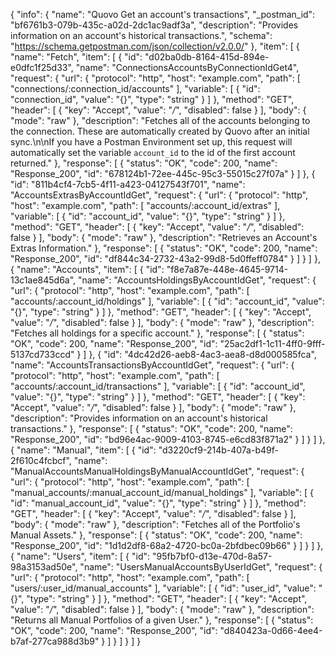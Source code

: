 {
  "info": {
    "name": "Quovo Get an account's transactions",
    "_postman_id": "bf6761b3-079b-435c-a02d-2dc1ac9adf3a",
    "description": "Provides information on an account's historical transactions.",
    "schema": "https://schema.getpostman.com/json/collection/v2.0.0/"
  },
  "item": [
    {
      "name": "Fetch",
      "item": [
        {
          "id": "d02ba0db-8164-415d-894e-e0dfc1f25d33",
          "name": "ConnectionsAccountsByConnectionIdGet4",
          "request": {
            "url": {
              "protocol": "http",
              "host": "example.com",
              "path": [
                "connections/:connection_id/accounts"
              ],
              "variable": [
                {
                  "id": "connection_id",
                  "value": "{}",
                  "type": "string"
                }
              ]
            },
            "method": "GET",
            "header": [
              {
                "key": "Accept",
                "value": "*/*",
                "disabled": false
              }
            ],
            "body": {
              "mode": "raw"
            },
            "description": "Fetches all of the accounts belonging to the connection. These are automatically created by Quovo after an initial sync.\n\nIf you have a Postman Environment set up, this request will automatically set the variable `account_id` to the id of the first account returned."
          },
          "response": [
            {
              "status": "OK",
              "code": 200,
              "name": "Response_200",
              "id": "678124b1-72ee-445c-95c3-55015c27f07a"
            }
          ]
        },
        {
          "id": "811b4cf4-7cb5-4f11-a423-04127543f701",
          "name": "AccountsExtrasByAccountIdGet",
          "request": {
            "url": {
              "protocol": "http",
              "host": "example.com",
              "path": [
                "accounts/:account_id/extras"
              ],
              "variable": [
                {
                  "id": "account_id",
                  "value": "{}",
                  "type": "string"
                }
              ]
            },
            "method": "GET",
            "header": [
              {
                "key": "Accept",
                "value": "*/*",
                "disabled": false
              }
            ],
            "body": {
              "mode": "raw"
            },
            "description": "Retrieves an Account's Extras Information."
          },
          "response": [
            {
              "status": "OK",
              "code": 200,
              "name": "Response_200",
              "id": "df844c34-2732-43a2-99d8-5d0ffeff0784"
            }
          ]
        }
      ]
    },
    {
      "name": "Accounts",
      "item": [
        {
          "id": "f8e7a87e-448e-4645-9714-13c1ae845d6a",
          "name": "AccountsHoldingsByAccountIdGet",
          "request": {
            "url": {
              "protocol": "http",
              "host": "example.com",
              "path": [
                "accounts/:account_id/holdings"
              ],
              "variable": [
                {
                  "id": "account_id",
                  "value": "{}",
                  "type": "string"
                }
              ]
            },
            "method": "GET",
            "header": [
              {
                "key": "Accept",
                "value": "*/*",
                "disabled": false
              }
            ],
            "body": {
              "mode": "raw"
            },
            "description": "Fetches all holdings for a specific account."
          },
          "response": [
            {
              "status": "OK",
              "code": 200,
              "name": "Response_200",
              "id": "25ac2df1-1c11-4ff0-9fff-5137cd733ccd"
            }
          ]
        },
        {
          "id": "4dc42d26-aeb8-4ac3-aea8-d8d000585fca",
          "name": "AccountsTransactionsByAccountIdGet",
          "request": {
            "url": {
              "protocol": "http",
              "host": "example.com",
              "path": [
                "accounts/:account_id/transactions"
              ],
              "variable": [
                {
                  "id": "account_id",
                  "value": "{}",
                  "type": "string"
                }
              ]
            },
            "method": "GET",
            "header": [
              {
                "key": "Accept",
                "value": "*/*",
                "disabled": false
              }
            ],
            "body": {
              "mode": "raw"
            },
            "description": "Provides information on an account's historical transactions."
          },
          "response": [
            {
              "status": "OK",
              "code": 200,
              "name": "Response_200",
              "id": "bd96e4ac-9009-4103-8745-e6cd83f871a2"
            }
          ]
        }
      ]
    },
    {
      "name": "Manual",
      "item": [
        {
          "id": "d3220cf9-214b-407a-b49f-2f610c4fcbcf",
          "name": "ManualAccountsManualHoldingsByManualAccountIdGet",
          "request": {
            "url": {
              "protocol": "http",
              "host": "example.com",
              "path": [
                "manual_accounts/:manual_account_id/manual_holdings"
              ],
              "variable": [
                {
                  "id": "manual_account_id",
                  "value": "{}",
                  "type": "string"
                }
              ]
            },
            "method": "GET",
            "header": [
              {
                "key": "Accept",
                "value": "*/*",
                "disabled": false
              }
            ],
            "body": {
              "mode": "raw"
            },
            "description": "Fetches all of the Portfolio's Manual Assets."
          },
          "response": [
            {
              "status": "OK",
              "code": 200,
              "name": "Response_200",
              "id": "1d1d2df8-68a2-4720-bc0a-2bfdbec09b66"
            }
          ]
        }
      ]
    },
    {
      "name": "Users",
      "item": [
        {
          "id": "95fb7bf0-d13e-470d-8a57-98a3153ad50e",
          "name": "UsersManualAccountsByUserIdGet",
          "request": {
            "url": {
              "protocol": "http",
              "host": "example.com",
              "path": [
                "users/:user_id/manual_accounts"
              ],
              "variable": [
                {
                  "id": "user_id",
                  "value": "{}",
                  "type": "string"
                }
              ]
            },
            "method": "GET",
            "header": [
              {
                "key": "Accept",
                "value": "*/*",
                "disabled": false
              }
            ],
            "body": {
              "mode": "raw"
            },
            "description": "Returns all Manual Portfolios of a given User."
          },
          "response": [
            {
              "status": "OK",
              "code": 200,
              "name": "Response_200",
              "id": "d840423a-0d66-4ee4-b7af-277ca988d3b9"
            }
          ]
        }
      ]
    }
  ]
}